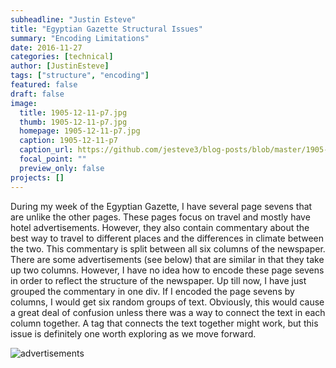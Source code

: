 ```yaml
---
subheadline: "Justin Esteve"
title: "Egyptian Gazette Structural Issues"
summary: "Encoding Limitations"
date: 2016-11-27
categories: [technical]
author: [JustinEsteve]
tags: ["structure", "encoding"]
featured: false
draft: false
image:
  title: 1905-12-11-p7.jpg
  thumb: 1905-12-11-p7.jpg
  homepage: 1905-12-11-p7.jpg
  caption: 1905-12-11-p7
  caption_url: https://github.com/jesteve3/blog-posts/blob/master/1905-12-11-p7.jpg
  focal_point: ""
  preview_only: false
projects: []
---
```

During my week of the Egyptian Gazette, I have several page sevens that are unlike the other pages. These pages focus on travel and mostly have hotel advertisements. However, they also contain commentary about the best way to travel to different places and the differences in climate between the two. This commentary is split between all six columns of the newspaper. There are some advertisements (see below) that are similar in that they take up two columns. However, I have no idea how to encode these page sevens in order to reflect the structure of the newspaper. Up till now, I have just grouped the commentary in one div. If I encoded the page sevens by columns, I would get six random groups of text. Obviously, this would cause a great deal of confusion unless there was a way to connect the text in each column together. A tag that connects the text together might work, but this issue is definitely one worth exploring as we move forward.

![advertisements](https://github.com/dig-eg-gaz/dig-eg-gaz.github.io/blob/master/images/1905-12-11-p8-Structure.png?raw=true)
